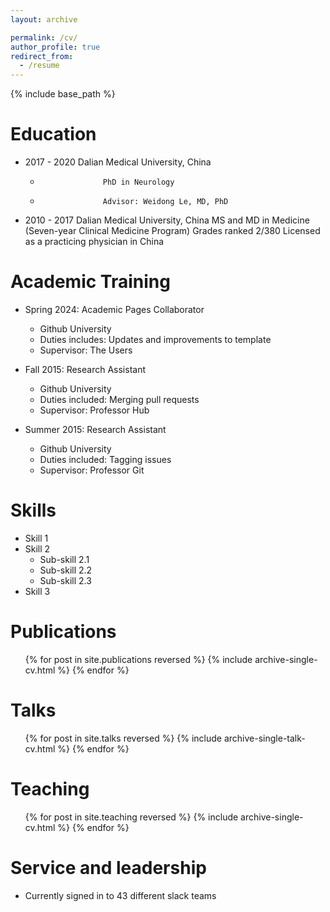 ```yaml
---
layout: archive

permalink: /cv/
author_profile: true
redirect_from:
  - /resume
---
```


{% include base_path %}

Education
======
* 2017 - 2020         Dalian Medical University, China
  *                   PhD in Neurology
  *                   Advisor: Weidong Le, MD, PhD
        
* 2010 - 2017         Dalian Medical University, China
                      MS and MD in Medicine (Seven-year Clinical Medicine Program)
                      Grades ranked 2/380
                      Licensed as a practicing physician in China 

Academic Training 
======
* Spring 2024: Academic Pages Collaborator
  * Github University
  * Duties includes: Updates and improvements to template
  * Supervisor: The Users

* Fall 2015: Research Assistant
  * Github University
  * Duties included: Merging pull requests
  * Supervisor: Professor Hub

* Summer 2015: Research Assistant
  * Github University
  * Duties included: Tagging issues
  * Supervisor: Professor Git
  
Skills
======
* Skill 1
* Skill 2
  * Sub-skill 2.1
  * Sub-skill 2.2
  * Sub-skill 2.3
* Skill 3

Publications
======
  <ul>{% for post in site.publications reversed %}
    {% include archive-single-cv.html %}
  {% endfor %}</ul>
  
Talks
======
  <ul>{% for post in site.talks reversed %}
    {% include archive-single-talk-cv.html  %}
  {% endfor %}</ul>
  
Teaching
======
  <ul>{% for post in site.teaching reversed %}
    {% include archive-single-cv.html %}
  {% endfor %}</ul>
  
Service and leadership
======
* Currently signed in to 43 different slack teams
